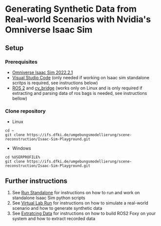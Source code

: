 # Generating Synthetic Data from Real-world Scenarios with Nvidia's Omniverse Isaac Sim
## Setup
### Prerequisites
* [Omniverse Isaac Sim 2022.2.1](https://docs.omniverse.nvidia.com/app_isaacsim/app_isaacsim/install_workstation.html)
* [Visual Studio Code](https://code.visualstudio.com/) (only needed if working on Isaac sim standalone scritps is required, see instructions below)
* [ROS 2](https://docs.ros.org/en/foxy/Installation/Alternatives/Ubuntu-Development-Setup.html) and [cv_bridge](https://github.com/ros-perception/vision_opencv/tree/rolling/cv_bridge) (works only on Linux and is only required if extracting and parsing data of ros bags is needed, see instructions bellow)

### Clone repository
* Linux
```
cd ~
git clone https://ifs.dfki.de/umgebungsmodellierung/scene-reconstruction/Isaac-Sim-Playground.git
```
* Windows
```
cd %USERPROFILE%
git clone https://ifs.dfki.de/umgebungsmodellierung/scene-reconstruction/Isaac-Sim-Playground.git
```

## Further instructions
1. See [Run Standalone](run_standalone.md) for instructions on how to run and work on standalone Isaac Sim python scripts
2. See [Virtual Lab Run](virtual_lab_run.md) for instructions on how to simulate a real-world scenario and how to generate synthetic data
3. See [Extratcing Data](extracting_data.md) for instructions on how to build ROS2 Foxy on your system and how to extract recorded data